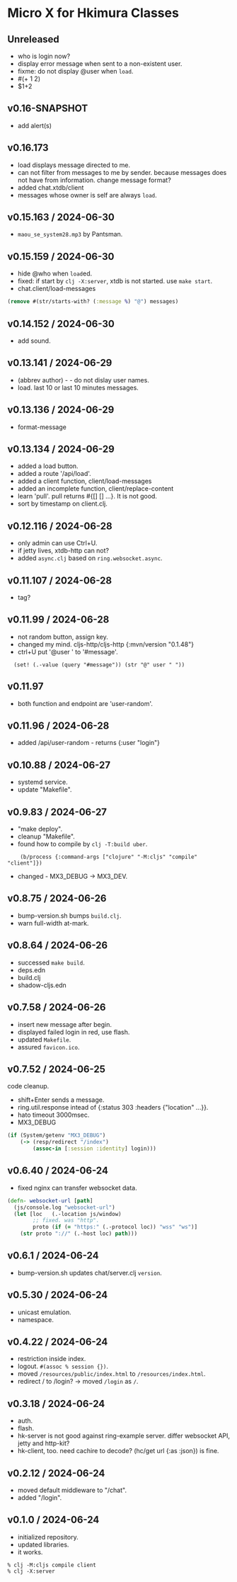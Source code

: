# Micro X for Hkimura Classes

## Unreleased
- who is login now?
- display error message when sent to a non-existent user.
- fixme: do not display @user when `load`.
- \#(+ 1 2)
- \$1+2

## v0.16-SNAPSHOT
- add alert(s)

## v0.16.173
- load displays message directed to me.
- can not filter from messages to me by sender.
  because messages does not have from information. change message format?
- added chat.xtdb/client
- messages whose owner is self are always `load`.

## v0.15.163 / 2024-06-30
- `maou_se_system28.mp3` by Pantsman.

## v0.15.159 / 2024-06-30
- hide @who when `load`ed.
- fixed: if start by `clj -X:server`, xtdb is not started.
  use `make start`.
- chat.client/load-messages
```clj
(remove #(str/starts-with? (:message %) "@") messages)
```

## v0.14.152 / 2024-06-30
- add sound.

## v0.13.141 / 2024-06-29
- (abbrev author) - - do not dislay user names.
- load. last 10 or last 10 minutes messages.

## v0.13.136 / 2024-06-29
- format-message

## v0.13.134 / 2024-06-29
- added a load button.
- added a route '/api/load'.
- added a client function, client/load-messages
- added an incomplete function, client/replace-content
- learn 'pull'. pull returns #{[] [] ...}. It is not good.
- sort by timestamp on client.clj.

## v0.12.116 / 2024-06-28
- only admin can use Ctrl+U.
- if jetty lives, xtdb-http can not?
- added `async.clj` based on `ring.websocket.async`.

## v0.11.107 / 2024-06-28
- tag?

## v0.11.99 / 2024-06-28
- not random button, assign key.
- changed my mind. cljs-http/cljs-http {:mvn/version "0.1.48"}
- ctrl+U put '@user ' to '#message'.
```
  (set! (.-value (query "#message")) (str "@" user " "))
```

## v0.11.97
- both function and endpoint are 'user-random'.

## v0.11.96 / 2024-06-28
- added /api/user-random - returns {:user "login"}

## v0.10.88 / 2024-06-27
- systemd service.
- update "Makefile".

## v0.9.83 / 2024-06-27
- "make deploy".
- cleanup "Makefile".
- found how to compile by `clj -T:build uber`.
```
    (b/process {:command-args ["clojure" "-M:cljs" "compile" "client"]})
```

- changed - MX3_DEBUG -> MX3_DEV.

## v0.8.75 / 2024-06-26
- bump-version.sh bumps `build.clj`.
- warn full-width at-mark.

## v0.8.64 / 2024-06-26
- successed `make build`.
- deps.edn
- build.clj
- shadow-cljs.edn

## v0.7.58 / 2024-06-26
- insert new message after begin.
- displayed failed login in red, use flash.
- updated `Makefile`.
- assured `favicon.ico`.

## v0.7.52 / 2024-06-25
code cleanup.
- shift+Enter sends a message.
- ring.util.response intead of {:status 303 :headers {"location" ...}}.
- hato timeout 3000msec.
- MX3\_DEBUG
```clojure
(if (System/getenv "MX3_DEBUG")
    (-> (resp/redirect "/index")
        (assoc-in [:session :identity] login)))
```

## v0.6.40 / 2024-06-24
- fixed nginx can transfer websocket data.
```clojure
(defn- websocket-url [path]
  (js/console.log "websocket-url")
  (let [loc   (.-location js/window)
        ;; fixed. was "http".
        proto (if (= "https:" (.-protocol loc)) "wss" "ws")]
    (str proto "://" (.-host loc) path)))
```

## v0.6.1 / 2024-06-24
- bump-version.sh updates chat/server.clj `version`.

## v0.5.30 / 2024-06-24
- unicast emulation.
- namespace.

## v0.4.22 / 2024-06-24
- restriction inside index.
- logout. `#(assoc % session {})`.
- moved `/resources/public/index.html` to `/resources/index.html`.
- redirect / to /login? -> moved `/login` as `/`.

## v0.3.18 / 2024-06-24
- auth.
- flash.
- hk-server is not good against ring-example server.
  differ websocket API, jetty and http-kit?
- hk-client, too. need cachire to decode? (hc/get url {:as :json}) is fine.

## v0.2.12 / 2024-06-24
- moved default middleware to "/chat".
- added "/login".

## v0.1.0 / 2024-06-24
- initialized repository.
- updated libraries.
- it works.
```shell
% clj -M:cljs compile client
% clj -X:server
```
